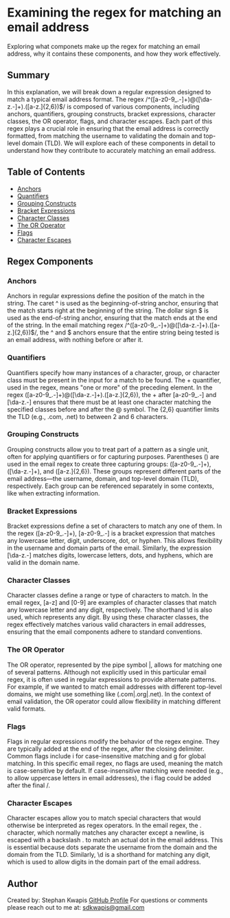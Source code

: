 # Examining the regex for matching an email address

Exploring what componets make up the regex for matching an email address, why it contains these components, and how they work effectively.

## Summary

In this explanation, we will break down a regular expression designed to match a typical email address format. The regex /^([a-z0-9_\.-]+)@([\da-z\.-]+)\.([a-z\.]{2,6})$/ is composed of various components, including anchors, quantifiers, grouping constructs, bracket expressions, character classes, the OR operator, flags, and character escapes. Each part of this regex plays a crucial role in ensuring that the email address is correctly formatted, from matching the username to validating the domain and top-level domain (TLD). We will explore each of these components in detail to understand how they contribute to accurately matching an email address.

## Table of Contents

- [Anchors](#anchors)
- [Quantifiers](#quantifiers)
- [Grouping Constructs](#grouping-constructs)
- [Bracket Expressions](#bracket-expressions)
- [Character Classes](#character-classes)
- [The OR Operator](#the-or-operator)
- [Flags](#flags)
- [Character Escapes](#character-escapes)

## Regex Components

### Anchors

Anchors in regular expressions define the position of the match in the string. The caret ^ is used as the beginning-of-string anchor, ensuring that the match starts right at the beginning of the string. The dollar sign $ is used as the end-of-string anchor, ensuring that the match ends at the end of the string. In the email matching regex /^([a-z0-9_\.-]+)@([\da-z\.-]+)\.([a-z\.]{2,6})$/, the ^ and $ anchors ensure that the entire string being tested is an email address, with nothing before or after it.

### Quantifiers

Quantifiers specify how many instances of a character, group, or character class must be present in the input for a match to be found. The + quantifier, used in the regex, means "one or more" of the preceding element. In the regex ([a-z0-9_\.-]+)@([\da-z\.-]+)\.([a-z\.]{2,6}), the + after [a-z0-9_\.-] and [\da-z\.-] ensures that there must be at least one character matching the specified classes before and after the @ symbol. The {2,6} quantifier limits the TLD (e.g., .com, .net) to between 2 and 6 characters.

### Grouping Constructs

Grouping constructs allow you to treat part of a pattern as a single unit, often for applying quantifiers or for capturing purposes. Parentheses () are used in the email regex to create three capturing groups: ([a-z0-9_\.-]+), ([\da-z\.-]+), and ([a-z\.]{2,6}). These groups represent different parts of the email address—the username, domain, and top-level domain (TLD), respectively. Each group can be referenced separately in some contexts, like when extracting information.

### Bracket Expressions

Bracket expressions define a set of characters to match any one of them. In the regex ([a-z0-9_\.-]+), [a-z0-9_\.-] is a bracket expression that matches any lowercase letter, digit, underscore, dot, or hyphen. This allows flexibility in the username and domain parts of the email. Similarly, the expression [\da-z\.-] matches digits, lowercase letters, dots, and hyphens, which are valid in the domain name.

### Character Classes

Character classes define a range or type of characters to match. In the email regex, [a-z] and [0-9] are examples of character classes that match any lowercase letter and any digit, respectively. The shorthand \d is also used, which represents any digit. By using these character classes, the regex effectively matches various valid characters in email addresses, ensuring that the email components adhere to standard conventions.

### The OR Operator

The OR operator, represented by the pipe symbol |, allows for matching one of several patterns. Although not explicitly used in this particular email regex, it is often used in regular expressions to provide alternate patterns. For example, if we wanted to match email addresses with different top-level domains, we might use something like (\.com|\.org|\.net). In the context of email validation, the OR operator could allow flexibility in matching different valid formats.

### Flags

Flags in regular expressions modify the behavior of the regex engine. They are typically added at the end of the regex, after the closing delimiter. Common flags include i for case-insensitive matching and g for global matching. In this specific email regex, no flags are used, meaning the match is case-sensitive by default. If case-insensitive matching were needed (e.g., to allow uppercase letters in email addresses), the i flag could be added after the final /.

### Character Escapes

Character escapes allow you to match special characters that would otherwise be interpreted as regex operators. In the email regex, the . character, which normally matches any character except a newline, is escaped with a backslash \. to match an actual dot in the email address. This is essential because dots separate the username from the domain and the domain from the TLD. Similarly, \d is a shorthand for matching any digit, which is used to allow digits in the domain part of the email address.

## Author

Created by: Stephan Kwapis
[GitHub Profile](https://github.com/sdkwapis)
For questions or comments please reach out to me at: sdkwapis@gmail.com
